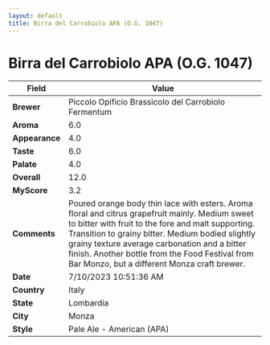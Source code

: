 ```yaml
---
layout: default
title: Birra del Carrobiolo APA (O.G. 1047)
---
```


# Birra del Carrobiolo APA (O.G. 1047)

| Field         | Value                                                                                                   |
|---------------|---------------------------------------------------------------------------------------------------------|
| **Brewer**    | Piccolo Opificio Brassicolo del Carrobiolo Fermentum                                                                                        |
| **Aroma**     | 6.0                                                                                         |
| **Appearance**| 4.0                                                                                    |
| **Taste**     | 6.0                                                                                         |
| **Palate**    | 4.0                                                                                        |
| **Overall**   | 12.0                                                                                       |
| **MyScore**   | 3.2                                                                                       |
| **Comments**  | Poured orange body thin lace with esters. Aroma floral and citrus grapefruit mainly. Medium sweet to bitter with fruit to the fore and malt supporting. Transition to grainy bitter. Medium bodied slightly grainy texture average carbonation and a bitter finish. Another bottle from the Food Festival from Bar Monzo, but a different Monza craft brewer.                                                                                      |
| **Date**      | 7/10/2023 10:51:36 AM                                                                                          |
| **Country**   | Italy                                                                                       |
| **State**     | Lombardia                                                                                         |
| **City**      | Monza                                                                                          |
| **Style**     | Pale Ale - American (APA)                                                                                         |
